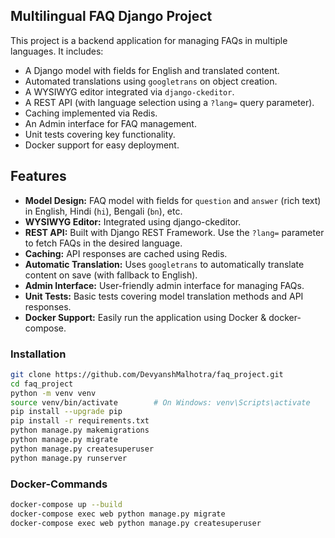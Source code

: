 ## Multilingual FAQ Django Project

This project is a backend application for managing FAQs in multiple languages. It includes:

- A Django model with fields for English and translated content.
- Automated translations using `googletrans` on object creation.
- A WYSIWYG editor integrated via `django-ckeditor`.
- A REST API (with language selection using a `?lang=` query parameter).
- Caching implemented via Redis.
- An Admin interface for FAQ management.
- Unit tests covering key functionality.
- Docker support for easy deployment.

## Features

- **Model Design:** FAQ model with fields for `question` and `answer` (rich text) in English, Hindi (`hi`), Bengali (`bn`), etc.
- **WYSIWYG Editor:** Integrated using django-ckeditor.
- **REST API:** Built with Django REST Framework. Use the `?lang=` parameter to fetch FAQs in the desired language.
- **Caching:** API responses are cached using Redis.
- **Automatic Translation:** Uses `googletrans` to automatically translate content on save (with fallback to English).
- **Admin Interface:** User-friendly admin interface for managing FAQs.
- **Unit Tests:** Basic tests covering model translation methods and API responses.
- **Docker Support:** Easily run the application using Docker & docker-compose.

### Installation

```bash
git clone https://github.com/DevyanshMalhotra/faq_project.git
cd faq_project
python -m venv venv
source venv/bin/activate        # On Windows: venv\Scripts\activate
pip install --upgrade pip
pip install -r requirements.txt
python manage.py makemigrations
python manage.py migrate
python manage.py createsuperuser
python manage.py runserver
```

### Docker-Commands

```bash
docker-compose up --build
docker-compose exec web python manage.py migrate
docker-compose exec web python manage.py createsuperuser
```